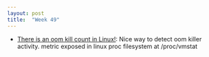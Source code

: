 ```yaml
---
layout: post
title:  "Week 49"
---
```


* [There is an oom kill count in Linux!](https://medium.com/opsops/there-is-an-oom-kill-count-in-linux-e9936aa33102): Nice way to detect oom killer activity. metric exposed in linux proc filesystem at /proc/vmstat